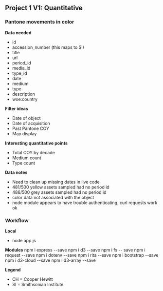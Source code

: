 ## Project 1 V1: Quantitative
### Pantone movements in color

**Data needed**
- id
- accession_number (this maps to SI)
- title
- url
- period_id
- media_id
- type_id
- date
- medium
- type
- description
- woe:country

**Filter ideas**
- Date of object
- Date of acquisition
- Past Pantone COY
- Map display

**Interesting quantitative points**
- Total COY by decade
- Medium count
- Type count

**Data notes**
- Need to clean up missing dates in live code
- 481/500 yellow assets sampled had no period id
- 486/500 grey assets sampled had no period id
- color data not associated with the object
- node module appears to have trouble authenticating, curl requests work ok


### Workflow


**Local**
- node app.js

**Modules**
npm i express --save
npm i d3 --save
npm i fs -- save
npm i request --save
npm i dotenv --save
npm i rita --save
npm i bootstrap --save
npm i d3-cloud --save
npm i d3-array --save


**Legend**
- CH = Cooper Hewitt
- SI = Smithsonian Institute